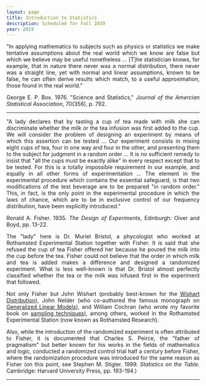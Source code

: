 ```yaml
---
layout: page
title: Introduction to Statistics
description: Scheduled for Fall 2019 
year: 2019
---
```

<style type = "text/css">
body{ 

    text-align: justify;
    
}
</style>

"In applying  mathematics to subjects such as physics or statistics we make tentative assumptions about the real world which we know are false but which we believe may be useful  nonetheless ... [T]he statistician knows, for example, that in nature there never was a normal distribution, there never was a straight line, yet with normal and linear assumptions, known to be false, he can often derive results which match, to a useful approximation, those found in the real world." 

George E. P. Box. 1976. "Science and Statistics," _Journal of the Amercian Statistical Association_, 70(356), p. 792.

<hr>

"A lady declares that by tasting a cup of tea made with milk she can discriminate whether the milk or the tea infusion was first added to the cup. We will consider the problem of designing an experiment by means of which this assertion can be tested ... Our experiment consists in mixing eight cups of tea, four in one way and four in the other, and presenting them to the subject for judgment in a random order ... It is no sufficient remedy to insist that "all the cups must be exactly alike" in every respect except that to be tested. For this is a totally impossible requirement in our example, and equally in all other forms of experimentation ... The element in the experimental procedure which contains the essential safeguard, is that two modifications of the test beverage are to be prepared "in random order." This, in fact, is the only point in the experimental procedure in which the laws of chance, which are to be in exclusive control of our frequency distribution, have been explicitly introduced."

Ronald A. Fisher. 1935. _The Design of Experiments_, Edinburgh: Oiver and Boyd, pp. 13-22. 

The "lady" here is Dr. Muriel Bristol, a phycologist who worked at Rothamsted Experimental Station together with Fisher. It is said that she refused the cup of tea Fisher offered her because he poured the milk into the cup before the tea. Fisher could not believe that the order in which milk and tea is added makes a difference and designed a randomized experiment. What is less well-known is that Dr. Bristol almost perfectly classified  whether the tea or the milk was infused first in the experiment that followed. 

Not only Fisher but John Wishart (probably best-known for the [Wishart Distribution](https://en.wikipedia.org/wiki/Wishart_distribution)), John Nelder (who co-authored the famous monograph on [Generalized Linear Models](https://books.google.com/books/about/Generalized_Linear_Models.html?id=SPSDDwAAQBAJ&printsec=frontcover&source=kp_read_button#v=onepage&q&f=false)), and William Cochran (who wrote my favorite book on [sampling techniques](https://www.wiley.com/en-us/Sampling+Techniques%2C+3rd+Edition-p-9780471162407)), among others, worked in the Rothamsted Experimental Station (now known as Rothamsted Research).

Also, while the introduction of the randomized experiment is often attributed to Fisher, it is documented that Charles S. Peirce, the "father of pragmatism" but better known for his works in the fields of mathematics and logic, conducted a randomized control trial half a century before Fisher, where the randomization procedure was introduced for the same reason as Fisher (on this point, see Stephen M. Stigler. 1999. <em>Statistics on the Table</em>. Cambridge: Harvard University Press, pp. 193-194.) 

<hr>
